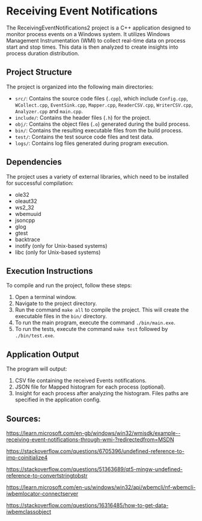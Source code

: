 # Receiving Event Notifications

The ReceivingEventNotifications2 project is a C++ application designed to monitor process events on a Windows system. It utilizes Windows Management Instrumentation (WMI) to collect real-time data on process start and stop times. This data is then analyzed to create insights into process duration distribution. 

## Project Structure
The project is organized into the following main directories:

- `src/`: Contains the source code files (`.cpp`), which include `Config.cpp`, `WCollect.cpp`, `EventSink.cpp`, `Mapper.cpp`, `ReaderCSV.cpp`, `WriterCSV.cpp`, `Analyzer.cpp` and `main.cpp`.
- `include/`: Contains the header files (`.h`) for the project.
- `obj/`: Contains the object files (`.o`) generated during the build process.
- `bin/`: Contains the resulting executable files from the build process.
- `test/`: Contains the test source code files and test data.
- `logs/`: Contains log files generated during program execution.

## Dependencies
The project uses a variety of external libraries, which need to be installed for successful compilation:

- ole32
- oleaut32
- ws2_32
- wbemuuid
- jsoncpp
- glog
- gtest
- backtrace
- inotify (only for Unix-based systems)
- libc (only for Unix-based systems)

## Execution Instructions
To compile and run the project, follow these steps:

1. Open a terminal window.
2. Navigate to the project directory.
3. Run the command `make all` to compile the project. This will create the executable files in the `bin/` directory.
4. To run the main program, execute the command `./bin/main.exe`.
5. To run the tests, execute the command `make test` followed by `./bin/test.exe`.

## Application Output

The program will output:
1. CSV file containing the received Events notifications.
2. JSON file for Mapped histogram for each process (optional).
3. Insight for each process after analyzing the histogram.
Files paths are specified in the application config.

## Sources:

https://learn.microsoft.com/en-gb/windows/win32/wmisdk/example--receiving-event-notifications-through-wmi-?redirectedfrom=MSDN

https://stackoverflow.com/questions/6705396/undefined-reference-to-imp-coinitialize4

https://stackoverflow.com/questions/51363689/qt5-mingw-undefined-reference-to-convertstringtobstr

https://learn.microsoft.com/en-us/windows/win32/api/wbemcli/nf-wbemcli-iwbemlocator-connectserver

https://stackoverflow.com/questions/16316485/how-to-get-data-iwbemclassobject